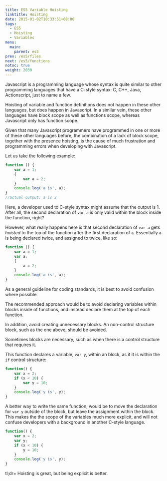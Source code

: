 ```yaml
---
title: ES5 Variable Hoisting
linktitle: Hoisting
date: 2015-01-02T10:33:51+08:00
tags:
  - ES5
  - Hoisting
  - Variables
menu:
  main:
    parent: es5
prev: /es5/files
next: /es5/functions
notoc: true
weight: 2030
---
```


Javascript is a programming language whose syntax is quite similar to
other programming languages that have a C-style syntax:
C, C++, Java, Actionscript, just to name a few.

Hoisting of variable and function definitions does not happen in these other languages,
but does happen in Javascript.
In a similar vein, these other languages have block scope as well as functions scope,
whereas Javascript only has function scope.

Given that many Javascript programmers have programmed in one or more of these other languages before,
the combination of a lack of block scope,
together with the presence hoisting,
is the cause of much frustration and programming errors when developing with Javascript.

Let us take the following example:

```javascript
function () {
	var a = 1;
	{
		var a = 2;
	}
	console.log('a is', a);
}
//actual output: a is 2
```

Here, a developer used to C-style syntax might assume that the output is 1.
After all, the second declaration of `var a` is only valid within the block inside the function, right?

However, what really happens here is that second declaration of `var a`
gets *hoisted* to the top of the function after the first declaration of `a`.
Essentially `a` is being declared twice, and assigned to twice, like so:

```javascript
function () {
	var a = 1;
	var a;
	{
		a = 2;
	}
	console.log('a is', a);
}
```

As a general guideline for coding standards,
it is best to avoid confusion where possible.

The recommended approach would be to avoid declaring variables within blocks inside of functions,
and instead declare them at the top of each function.

In addition, avoid creating unnecessary blocks.
An non-control structure block, such as the one above, should be avoided.

Sometimes blocks are necessary, such as when there is a control structure that requires it.

This function declares a variable, `var y`,
within an block, as it it is within the `if` control structure:

```javascript
function() {
	var x = 2;
	if (x < 10) {
		var y = 10;
	}
	console.log('y is', y);
}
```

A better way to write the same function,
would be to move the declaration for `var y` outside of the block,
but leave the assignment within the block.
This makes the the scope of the variables much more explicit,
and will not confuse developers with a background in another C-style language.

```javascript
function() {
	var x = 2;
	var y;
	if (x < 10) {
		y = 10;
	}
	console.log('y is', y);
}
```

tl;dr= Hoisting is great, but being explicit is better.
